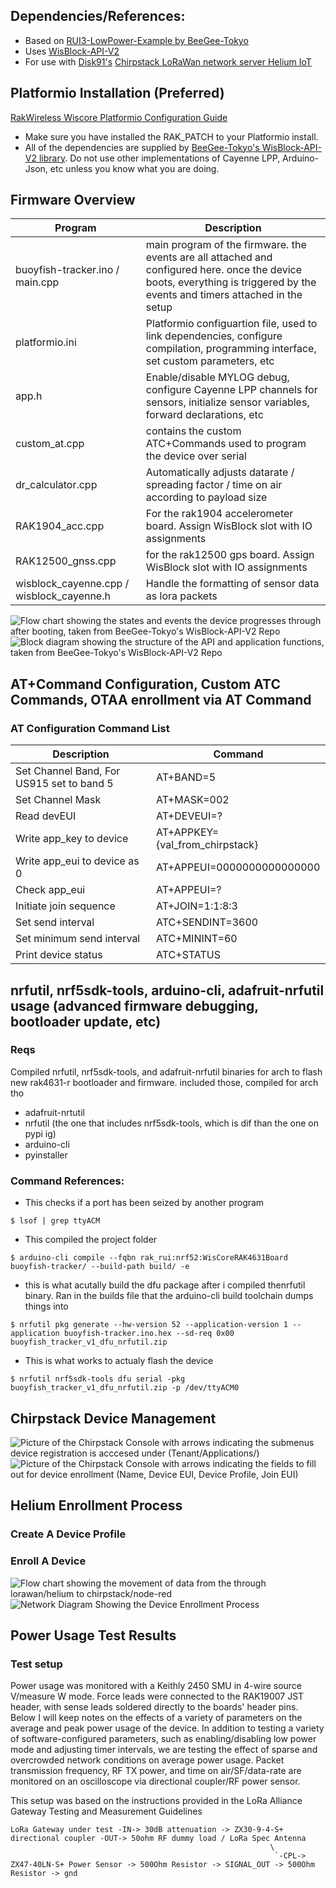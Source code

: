 ## Dependencies/References:
* Based on [RUI3-LowPower-Example by BeeGee-Tokyo](https://github.com/beegee-tokyo/WisBlock-API-V2)
* Uses [WisBlock-API-V2](https://github.com/beegee-tokyo/WisBlock-API-V2)
* For use with [Disk91's](https://www.disk91.com/2022/technology/helium/installing-chirpstack-lorawan-network-server-for-helium/) [Chirpstack LoRaWan network server Helium IoT](https://github.com/disk91/helium-chirpstack-community)

## Platformio Installation (Preferred)
[RakWireless Wiscore Platformio Configuration Guide](https://learn.rakwireless.com/hc/en-us/articles/26687276346775-How-To-Perform-Installation-of-Board-Support-Package-in-PlatformIO)
* Make sure you have installed the RAK_PATCH to your Platformio install.
* All of the dependencies are supplied by [BeeGee-Tokyo's WisBlock-API-V2 library](https://registry.platformio.org/libraries/beegee-tokyo/WisBlock-API-V2). Do not use other implementations of Cayenne LPP, Arduino-Json, etc unless you know what you are doing.

## Firmware Overview
| Program | Description |
| -------------- | -------------- |
| buoyfish-tracker.ino / main.cpp | main program of the firmware. the events are all attached and configured here. once the device boots, everything is triggered by the events and timers attached in the setup |
| platformio.ini | Platformio configuartion file, used to link dependencies, configure compilation, programming interface, set custom parameters, etc |
| app.h | Enable/disable MYLOG debug, configure Cayenne LPP channels for sensors, initialize sensor variables, forward declarations, etc |
| custom_at.cpp | contains the custom ATC+Commands used to program the device over serial |
| dr_calculator.cpp | Automatically adjusts datarate / spreading factor / time on air according to payload size |
| RAK1904_acc.cpp | For the rak1904 accelerometer board. Assign WisBlock slot with IO assignments |
| RAK12500_gnss.cpp | for the rak12500 gps board. Assign WisBlock slot with IO assignments |
| wisblock_cayenne.cpp / wisblock_cayenne.h | Handle the formatting of sensor data as lora packets |

![Flow chart showing the states and events the device progresses through after booting, taken from BeeGee-Tokyo's WisBlock-API-V2 Repo](https://github.com/eigenlucy/helium-wiscore-deployment/blob/master/refs/firmware_overview.png)
![Block diagram showing the structure of the API and application functions, taken from BeeGee-Tokyo's WisBlock-API-V2 Repo](https://github.com/eigenlucy/helium-wiscore-deployment/blob/master/refs/APIFirmwareStructure.png)

## AT+Command Configuration, Custom ATC Commands, OTAA enrollment via AT Command
### AT Configuration Command List
| Description | Command |
| --------- | --------- |
| Set Channel Band, For US915 set to band 5 | AT+BAND=5 |
| Set Channel Mask | AT+MASK=002 |
| Read devEUI | AT+DEVEUI=? |
| Write app_key to device | AT+APPKEY={val_from_chirpstack} |
| Write app_eui to device as 0 | AT+APPEUI=0000000000000000 |
| Check app_eui | AT+APPEUI=? |
| Initiate join sequence | AT+JOIN=1:1:8:3 |
| Set send interval | ATC+SENDINT=3600 |
| Set minimum send interval | ATC+MININT=60 |
| Print device status | ATC+STATUS |

## nrfutil, nrf5sdk-tools, arduino-cli, adafruit-nrfutil usage (advanced firmware debugging, bootloader update, etc)
### Reqs
Compiled nrfutil, nrf5sdk-tools, and adafruit-nrfutil binaries for arch to flash new rak4631-r bootloader and firmware. included those, compiled for arch tho
* adafruit-nrtutil
* nrfutil (the one that includes nrf5sdk-tools, which is dif than the one on pypi ig)
* arduino-cli
* pyinstaller

### Command References:
* This checks if a port has been seized by another program
```
$ lsof | grep ttyACM
```
* This compiled the project folder
```
$ arduino-cli compile --fqbn rak_rui:nrf52:WisCoreRAK4631Board buoyfish-tracker/ --build-path build/ -e
```
* this is what acutally build the dfu package after i compiled thenrfutil binary. Ran in the builds file that the arduino-cli build toolchain dumps things into
```
$ nrfutil pkg generate --hw-version 52 --application-version 1 --application buoyfish-tracker.ino.hex --sd-req 0x00 buoyfish_tracker_v1_dfu_nrfutil.zip
```
* This is what works to actualy flash the device
```
$ nrfutil nrf5sdk-tools dfu serial -pkg buoyfish_tracker_v1_dfu_nrfutil.zip -p /dev/ttyACM0
```

## Chirpstack Device Management
![Picture of the Chirpstack Console with arrows indicating the submenus device registration is acccesed under (Tenant/Applications/)](https://github.com/eigenlucy/helium-wiscore-deployment/blob/master/refs/DeviceEnrollment1.png)
![Picture of the Chirpstack Console with arrows indicating the fields to fill out for device enrollment (Name, Device EUI, Device Profile, Join EUI)](https://github.com/eigenlucy/helium-wiscore-deployment/blob/master/refs/DeviceEnrollment2.png)

## Helium Enrollment Process
### Create A Device Profile


### Enroll A Device
![Flow chart showing the movement of data from the through lorawan/helium to chirpstack/node-red](https://github.com/eigenlucy/helium-wiscore-deployment/blob/master/refs/NetworkDiagram.png)
![Network Diagram Showing the Device Enrollment Process](https://github.com/eigenlucy/helium-wiscore-deployment/blob/master/refs/Device_Registration_Process.png)

## Power Usage Test Results
### Test setup
Power usage was monitored with a Keithly 2450 SMU in 4-wire source V/measure W mode. Force leads were connected to the RAK19007 JST header, with sense leads soldered directly to the boards' header pins. Below I will keep notes on the effects of a variety of parameters on the average and peak power usage of the device. In addition to testing a variety of software-configured parameters, such as enabling/disabling low power mode and adjusting timer intervals, we are testing the effect of sparse and overcrowded network conditions on average power usage. Packet transmission frequency, RF TX power, and time on air/SF/data-rate are monitored on an oscilloscope via directional coupler/RF power sensor.


This setup was based on the instructions provided in the LoRa Alliance Gateway Testing and Measurement Guidelines
```
LoRa Gateway under test -IN-> 30dB attenuation -> ZX30-9-4-S+ directional coupler -OUT-> 50ohm RF dummy load / LoRa Spec Antenna
                                                          \
                                                           `-CPL-> ZX47-40LN-S+ Power Sensor -> 500Ohm Resistor -> SIGNAL_OUT -> 500Ohm Resistor -> gnd

```

